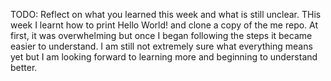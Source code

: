TODO: Reflect on what you learned this week and what is still unclear.
THis week I learnt how to print Hello World! and clone a copy of the me repo. At first, it was overwhelming but once I began following the steps it became easier to understand. I am still not extremely sure what everything means yet but I am looking forward to learning more and beginning to understand better.